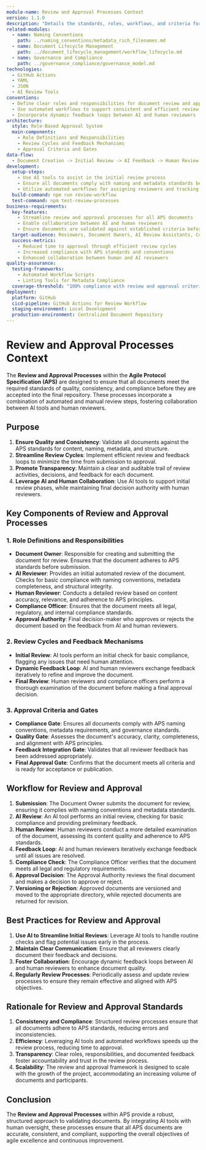 ```yaml
---
module-name: Review and Approval Processes Context
version: 1.1.0
description: "Details the standards, roles, workflows, and criteria for the review and approval of documents within the Agile Protocol Specification (APS) framework. Ensures a transparent, consistent, and efficient process for validating documents at each state."
related-modules:
  - name: Naming Conventions
    path: ../naming_conventions/metadata_rich_filenames.md
  - name: Document Lifecycle Management
    path: ../document_lifecycle_management/workflow_lifecycle.md
  - name: Governance and Compliance
    path: ../governance_compliance/governance_model.md
technologies:
  - GitHub Actions
  - YAML
  - JSON
  - AI Review Tools
conventions:
  - Define clear roles and responsibilities for document review and approval
  - Use automated workflows to support consistent and efficient review processes
  - Incorporate dynamic feedback loops between AI and human reviewers
architecture:
  style: Role-Based Approval System
  main-components:
    - Role Definitions and Responsibilities
    - Review Cycles and Feedback Mechanisms
    - Approval Criteria and Gates
data-flow:
  - Document Creation -> Initial Review -> AI Feedback -> Human Review -> Approval Decision -> Versioning or Rejection
development:
  setup-steps:
    - Use AI tools to assist in the initial review process
    - Ensure all documents comply with naming and metadata standards before submission
    - Utilize automated workflows for assigning reviewers and tracking approvals
  build-command: npm run review-workflow
  test-command: npm test-review-processes
business-requirements:
  key-features:
    - Streamline review and approval processes for all APS documents
    - Enable collaboration between AI and human reviewers
    - Ensure documents are validated against established criteria before final approval
  target-audience: Reviewers, Document Owners, AI Review Assistants, Compliance Officers
  success-metrics:
    - Reduced time to approval through efficient review cycles
    - Increased compliance with APS standards and conventions
    - Enhanced collaboration between human and AI reviewers
quality-assurance:
  testing-frameworks:
    - Automated Workflow Scripts
    - Linting Tools for Metadata Compliance
  coverage-threshold: "100% compliance with review and approval criteria"
deployment:
  platform: GitHub
  cicd-pipeline: GitHub Actions for Review Workflow
  staging-environment: Local Development
  production-environment: Centralized Document Repository
---
```


# Review and Approval Processes Context

The **Review and Approval Processes** within the **Agile Protocol Specification (APS)** are designed to ensure that all documents meet the required standards of quality, consistency, and compliance before they are accepted into the final repository. These processes incorporate a combination of automated and manual review steps, fostering collaboration between AI tools and human reviewers.

## Purpose

1. **Ensure Quality and Consistency**: Validate all documents against the APS standards for content, naming, metadata, and structure.
2. **Streamline Review Cycles**: Implement efficient review and feedback loops to minimize the time from submission to approval.
3. **Promote Transparency**: Maintain a clear and auditable trail of review activities, decisions, and feedback for each document.
4. **Leverage AI and Human Collaboration**: Use AI tools to support initial review phases, while maintaining final decision authority with human reviewers.

## Key Components of Review and Approval Processes

### 1. **Role Definitions and Responsibilities**

- **Document Owner**: Responsible for creating and submitting the document for review. Ensures that the document adheres to APS standards before submission.
- **AI Reviewer**: Provides an initial automated review of the document. Checks for basic compliance with naming conventions, metadata completeness, and structural integrity.
- **Human Reviewer**: Conducts a detailed review based on content accuracy, relevance, and adherence to APS principles.
- **Compliance Officer**: Ensures that the document meets all legal, regulatory, and internal compliance standards.
- **Approval Authority**: Final decision-maker who approves or rejects the document based on the feedback from AI and human reviewers.

### 2. **Review Cycles and Feedback Mechanisms**

- **Initial Review**: AI tools perform an initial check for basic compliance, flagging any issues that need human attention.
- **Dynamic Feedback Loop**: AI and human reviewers exchange feedback iteratively to refine and improve the document.
- **Final Review**: Human reviewers and compliance officers perform a thorough examination of the document before making a final approval decision.

### 3. **Approval Criteria and Gates**

- **Compliance Gate**: Ensures all documents comply with APS naming conventions, metadata requirements, and governance standards.
- **Quality Gate**: Assesses the document's accuracy, clarity, completeness, and alignment with APS principles.
- **Feedback Integration Gate**: Validates that all reviewer feedback has been addressed appropriately.
- **Final Approval Gate**: Confirms that the document meets all criteria and is ready for acceptance or publication.

## Workflow for Review and Approval

1. **Submission**: The Document Owner submits the document for review, ensuring it complies with naming conventions and metadata standards.
2. **AI Review**: An AI tool performs an initial review, checking for basic compliance and providing preliminary feedback.
3. **Human Review**: Human reviewers conduct a more detailed examination of the document, assessing its content quality and adherence to APS standards.
4. **Feedback Loop**: AI and human reviewers iteratively exchange feedback until all issues are resolved.
5. **Compliance Check**: The Compliance Officer verifies that the document meets all legal and regulatory requirements.
6. **Approval Decision**: The Approval Authority reviews the final document and makes a decision to approve or reject.
7. **Versioning or Rejection**: Approved documents are versioned and moved to the appropriate directory, while rejected documents are returned for revision.

## Best Practices for Review and Approval

1. **Use AI to Streamline Initial Reviews**: Leverage AI tools to handle routine checks and flag potential issues early in the process.
2. **Maintain Clear Communication**: Ensure that all reviewers clearly document their feedback and decisions.
3. **Foster Collaboration**: Encourage dynamic feedback loops between AI and human reviewers to enhance document quality.
4. **Regularly Review Processes**: Periodically assess and update review processes to ensure they remain effective and aligned with APS objectives.

## Rationale for Review and Approval Standards

1. **Consistency and Compliance**: Structured review processes ensure that all documents adhere to APS standards, reducing errors and inconsistencies.
2. **Efficiency**: Leveraging AI tools and automated workflows speeds up the review process, reducing time to approval.
3. **Transparency**: Clear roles, responsibilities, and documented feedback foster accountability and trust in the review process.
4. **Scalability**: The review and approval framework is designed to scale with the growth of the project, accommodating an increasing volume of documents and participants.

## Conclusion

The **Review and Approval Processes** within APS provide a robust, structured approach to validating documents. By integrating AI tools with human oversight, these processes ensure that all APS documents are accurate, consistent, and compliant, supporting the overall objectives of agile excellence and continuous improvement.